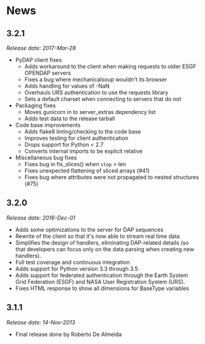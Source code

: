 News
====

3.2.1
-----

*Release date: 2017-Mar-28*

* PyDAP client fixes
  * Adds workaround to the client when making requests to older ESGF OPENDAP servers
  * Fixes a bug where mechanicalsoup wouldn't its browser
  * Adds handling for values of -NaN
  * Overhauls URS authentication to use the requests library
  * Sets a default charset when connecting to servers that do not
* Packaging fixes
  * Moves gunicorn in to server_extras dependency list
  * Adds test data to the release tarball
* Code base improvements
  * Adds flake8 linting/checking to the code base
  * Improves testing for client authentication
  * Drops support for Python < 2.7
  * Converts internal imports to be explicit relative
* Miscellaneous bug fixes
  * Fixes bug in fix_slices() when `stop` > len
  * Fixes unexpected flattening of sliced arrays (#41)
  * Fixes bug where attributes were not propagated to nested structures (#75)


3.2.0
-----

*Release date: 2016-Dec-01*

* Adds some optimizations to the server for DAP sequences
* Rewrite of the client so that it's now able to stream real time data
* Simplifies the design of handlers, eliminating DAP-related details
  (so that developers can focus only on the data parsing when creating
  new handlers).
* Full test coverage and continuous integration
* Adds support for Python version 3.3 through 3.5
* Adds support for federated authentication through the Earth System
  Grid Federation (ESGF) and NASA User Registration System (URS).
* Fixes HTML response to show all dimensions for BaseType variables

3.1.1
-----

*Release date: 14-Nov-2013*

* Final release done by Roberto De Almeida
